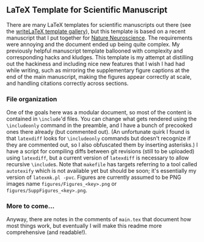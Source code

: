 ## LaTeX Template for Scientific Manuscript

There are many LaTeX templates for scientific manuscripts out there (see the [writeLaTeX template gallery](https://www.writelatex.com/templates)), but this template is based on a recent manuscript that I put together for [Nature Neuroscience](http://nature.com/neuro/journal/). The requirements were annoying and the document ended up being quite complex. My previously helpful manuscript template ballooned with complexity and corresponding hacks and kludges. This template is my attempt at distilling out the hackiness and including nice new features that I wish I had had while writing, such as mirroring the supplementary figure captions at the end of the main manuscript, making the figures appear correctly at scale, and handling citations correctly across sections. 

### File organization

One of the goals here was a modular document, so most of the content is contained in `\include`'d files. You can change what gets rendered using the `\includeonly` command in the preamble, and I have a bunch of precooked ones there already (but commented out). (An unfortunate quirk I found is that `latexdiff` looks for `\includeonly` commands but doesn't recognize if they are commented out, so I also obfuscated them by inserting asterisks.) I have a script for compiling diffs between git revisions (still to be uploaded) using `latexdiff`, but a current version of `latexdiff` is necessary to allow recursive `\include`s. Note that `makefile` has targets referring to a tool called `autotexify` which is not available yet but should be soon; it's essentially my version of `latexmk.pl -pvc`. Figures are currently assumed to be PNG images name `figures/Figures_<key>.png` or `figures/SuppFigures_<key>.png`. 

### More to come...

Anyway, there are notes in the comments of `main.tex` that document how most things work, but eventually I will make this readme more comprehensive (and readable!). 
